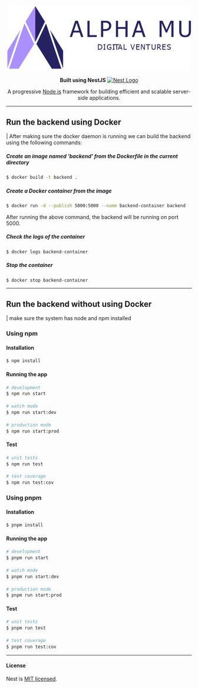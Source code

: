 <p align="center">
  <a href="https://www.alphamudigital.com/" target="_blank"><img src="./alpha-mu-digital-ventures_horizontal.webp" width="500" alt="Nest Logo" /></a>
</p>


<p align="center">
  <strong>Built using NestJS</strong>
  <a href="http://nestjs.com/" target="_blank"><img src="https://nestjs.com/img/logo-small.svg" width="20" alt="Nest Logo" /></a>
</p>

<p align="center">
  A progressive <a href="http://nodejs.org" target="_blank">Node.js</a> framework for building efficient and scalable server-side applications.
</p>

---
## Run the backend using Docker

| After making sure the docker daemon is running we can build the backend using the following commands:

##### Create an image named 'backend' from the Dockerfile in the current directory
```bash
$ docker build -t backend .
```
##### Create a Docker container from the image
```bash
$ docker run -d --publish 5000:5000 --name backend-container backend
```
After running the above command, the backend will be running on port 5000.

##### Check the logs of the container
```bash
$ docker logs backend-container
```

##### Stop the container
```bash
$ docker stop backend-container
```

---

## Run the backend without using Docker

| make sure the system has node and npm installed

### Using npm

#### Installation
```bash
$ npm install
```

#### Running the app
```bash
# development
$ npm run start

# watch mode
$ npm run start:dev

# production mode
$ npm run start:prod
```

#### Test

```bash
# unit tests
$ npm run test

# test coverage
$ npm run test:cov
```

### Using pnpm

#### Installation
```bash
$ pnpm install
```

#### Running the app

```bash
# development
$ pnpm run start

# watch mode
$ pnpm run start:dev

# production mode
$ pnpm run start:prod
```

#### Test

```bash
# unit tests
$ pnpm run test

# test coverage
$ pnpm run test:cov
```
---
#### License

Nest is [MIT licensed](LICENSE).
